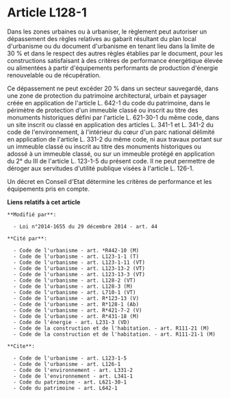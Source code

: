 # Article L128-1

Dans les zones urbaines ou à urbaniser, le règlement peut autoriser un dépassement des règles relatives au gabarit résultant
du plan local d'urbanisme ou du document d'urbanisme en tenant lieu dans la limite de 30 % et dans le respect des autres
règles établies par le document, pour les constructions satisfaisant à des critères de performance énergétique élevée ou
alimentées à partir d'équipements performants de production d'énergie renouvelable ou de récupération. 

Ce dépassement ne peut excéder 20 % dans un secteur sauvegardé, dans une zone de protection du patrimoine architectural,
urbain et paysager créée en application de l'article L. 642-1 du code du patrimoine, dans le périmètre de protection d'un
immeuble classé ou inscrit au titre des monuments historiques défini par l'article L. 621-30-1 du même code, dans un site
inscrit ou classé en application des articles L. 341-1 et L. 341-2 du code de l'environnement, à l'intérieur du cœur d'un
parc national délimité en application de l'article L. 331-2 du même code, ni aux travaux portant sur un immeuble classé ou
inscrit au titre des monuments historiques ou adossé à un immeuble classé, ou sur un immeuble protégé en application du 2° du
III de l'article L. 123-1-5 du présent code. Il ne peut permettre de déroger aux servitudes d'utilité publique visées à
l'article L. 126-1. 

Un décret en Conseil d'Etat détermine les critères de performance et les équipements pris en compte.

**Liens relatifs à cet article**

	**Modifié par**:

	  - Loi n°2014-1655 du 29 décembre 2014 - art. 44

	**Cité par**:

	  - Code de l'urbanisme - art. *R442-10 (M)
	  - Code de l'urbanisme - art. L123-1-1 (T)
	  - Code de l'urbanisme - art. L123-1-11 (VT)
	  - Code de l'urbanisme - art. L123-13-2 (VT)
	  - Code de l'urbanisme - art. L123-13-3 (VT)
	  - Code de l'urbanisme - art. L128-2 (VT)
	  - Code de l'urbanisme - art. L128-3 (M)
	  - Code de l'urbanisme - art. L710-1 (VT)
	  - Code de l'urbanisme - art. R*123-13 (V)
	  - Code de l'urbanisme - art. R*128-1 (Ab)
	  - Code de l'urbanisme - art. R*421-7-2 (V)
	  - Code de l'urbanisme - art. R*431-18 (M)
	  - Code de l'énergie - art. L231-3 (VD)
	  - Code de la construction et de l'habitation. - art. R111-21 (M)
	  - Code de la construction et de l'habitation. - art. R111-21-1 (M)

	**Cite**:

	  - Code de l'urbanisme - art. L123-1-5
	  - Code de l'urbanisme - art. L126-1
	  - Code de l'environnement - art. L331-2
	  - Code de l'environnement - art. L341-1
	  - Code du patrimoine - art. L621-30-1
	  - Code du patrimoine - art. L642-1
